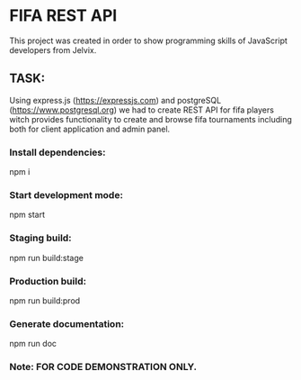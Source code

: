 # FIFA REST API

This project was created in order to show programming skills of JavaScript developers from Jelvix.

## TASK:
Using express.js (https://expressjs.com) and postgreSQL (https://www.postgresql.org)
 we had to create REST API for fifa players witch provides functionality to create and browse fifa
 tournaments including both for client application and admin panel.
 
### Install dependencies:
npm i

### Start development mode:
npm start

### Staging build: 
npm run build:stage

### Production build:
npm run build:prod

### Generate documentation:
npm run doc

### Note: FOR CODE DEMONSTRATION ONLY.
